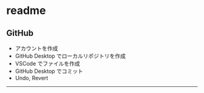 # readme

## GitHub
- アカウントを作成
- GitHub Desktop でローカルリポジトリを作成
- VSCode でファイルを作成
- GitHub Desktop でコミット
- Undo, Revert

---
